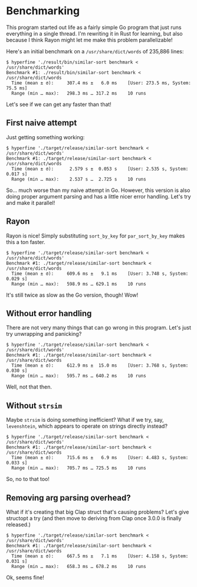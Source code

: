# Benchmarking

This program started out life as a fairly simple Go program that just runs everything in a single thread.
I'm rewriting it in Rust for learning, but also because I think Rayon might let me make this problem parallelizable!

Here's an initial benchmark on a `/usr/share/dict/words` of 235,886 lines:

```
$ hyperfine './result/bin/similar-sort benchmark < /usr/share/dict/words'
Benchmark #1: ./result/bin/similar-sort benchmark < /usr/share/dict/words
  Time (mean ± σ):     307.4 ms ±   6.0 ms    [User: 273.5 ms, System: 75.5 ms]
  Range (min … max):   298.3 ms … 317.2 ms    10 runs
```

Let's see if we can get any faster than that!

## First naive attempt

Just getting something working:

```
$ hyperfine './target/release/similar-sort benchmark < /usr/share/dict/words'
Benchmark #1: ./target/release/similar-sort benchmark < /usr/share/dict/words
  Time (mean ± σ):      2.579 s ±  0.053 s    [User: 2.535 s, System: 0.017 s]
  Range (min … max):    2.537 s …  2.725 s    10 runs
```

So... much worse than my naive attempt in Go.
However, this version is also doing proper argument parsing and has a little nicer error handling.
Let's try and make it parallel!

## Rayon

Rayon is nice!
Simply substituting `sort_by_key` for `par_sort_by_key` makes this a ton faster.

```
$ hyperfine './target/release/similar-sort benchmark < /usr/share/dict/words'
Benchmark #1: ./target/release/similar-sort benchmark < /usr/share/dict/words
  Time (mean ± σ):     609.6 ms ±   9.1 ms    [User: 3.748 s, System: 0.029 s]
  Range (min … max):   598.9 ms … 629.1 ms    10 runs
```

It's still twice as slow as the Go version, though!
Wow!

## Without error handling

There are not very many things that can go wrong in this program.
Let's just try unwrapping and panicking?

```
$ hyperfine './target/release/similar-sort benchmark < /usr/share/dict/words'
Benchmark #1: ./target/release/similar-sort benchmark < /usr/share/dict/words
  Time (mean ± σ):     612.9 ms ±  15.0 ms    [User: 3.768 s, System: 0.030 s]
  Range (min … max):   595.7 ms … 640.2 ms    10 runs
```

Well, not that then.

## Without `strsim`

Maybe `strsim` is doing something inefficient?
What if we try, say, `levenshtein`, which appears to operate on strings directly instead?

```
$ hyperfine './target/release/similar-sort benchmark < /usr/share/dict/words'
Benchmark #1: ./target/release/similar-sort benchmark < /usr/share/dict/words
  Time (mean ± σ):     715.6 ms ±   6.9 ms    [User: 4.483 s, System: 0.033 s]
  Range (min … max):   705.7 ms … 725.5 ms    10 runs
```

So, no to that too!

## Removing arg parsing overhead?

What if it's creating that big Clap struct that's causing problems?
Let's give structopt a try (and then move to deriving from Clap once 3.0.0 is finally released.)

```
$ hyperfine './target/release/similar-sort benchmark < /usr/share/dict/words'
Benchmark #1: ./target/release/similar-sort benchmark < /usr/share/dict/words
  Time (mean ± σ):     667.5 ms ±   7.1 ms    [User: 4.158 s, System: 0.031 s]
  Range (min … max):   658.3 ms … 678.2 ms    10 runs
```

Ok, seems fine!

